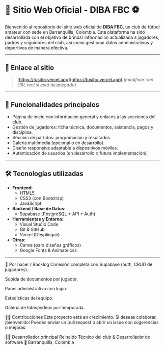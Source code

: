 # 🌟 Sitio Web Oficial - DIBA FBC ⚽

Bienvenido al repositorio del sitio web oficial de **DIBA FBC**, un club de fútbol amateur con sede en Barranquilla, Colombia. Esta plataforma ha sido desarrollada con el objetivo de brindar información actualizada a jugadores, padres y seguidores del club, así como gestionar datos administrativos y deportivos de manera efectiva.

---

## 🔗 Enlace al sitio
> [https://tusitio.vercel.app](https://tusitio.vercel.app) *(modificar con URL real si está desplegado)*

---

## 📌 Funcionalidades principales

- Página de inicio con información general y enlaces a las secciones del club.
- Gestión de jugadores: ficha técnica, documentos, asistencia, pagos y disciplina.
- Sección de partidos: programación y resultados.
- Galería multimedia (opcional o en desarrollo).
- Diseño responsive adaptable a dispositivos móviles.
- Autenticación de usuarios (en desarrollo o futura implementación).

---

## 🛠️ Tecnologías utilizadas

- **Frontend**:
  - HTML5
  - CSS3 (con Bootstrap)
  - JavaScript
- **Backend / Base de Datos**:
  - Supabase (PostgreSQL + API + Auth)
- **Herramientas y Entorno**:
  - Visual Studio Code
  - Git & GitHub
  - Vercel (Despliegue)
- **Otras**:
  - Canva (para diseños gráficos)
  - Google Fonts & Animate.css

---

🧠 Por hacer / Backlog
 Conexión completa con Supabase (auth, CRUD de jugadores).

 Subida de documentos por jugador.

 Panel administrativo con login.

 Estadísticas del equipo.

 Galería de fotos/videos por temporada.

🙋‍♂️ Contribuciones
Este proyecto está en crecimiento. Si deseas colaborar, ¡bienvenido! Puedes enviar un pull request o abrir un issue con sugerencias o mejoras.

👨‍💻 Desarrollador principal
Reinaldo
Técnico del club & Desarrollador de software
📍 Barranquilla, Colombia

